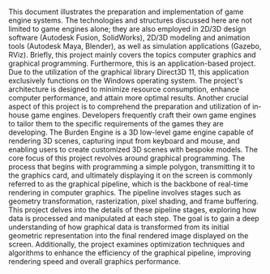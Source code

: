 This document illustrates the preparation and implementation of game engine systems. The technologies and structures discussed here are not limited to game engines alone; they are also employed in 2D/3D design software (Autodesk Fusion, SolidWorks), 2D/3D modeling and animation tools (Autodesk Maya, Blender), as well as simulation applications (Gazebo, RViz). Briefly, this project mainly covers the topics computer graphics and graphical programming.
Furthermore, this is an application-based project. Due to the utilization of the graphical library Direct3D 11, this application exclusively functions on the Windows operating system. The project's architecture is designed to minimize resource consumption, enhance computer performance, and attain more optimal results.
Another crucial aspect of this project is to comprehend the preparation and utilization of in-house game engines. Developers frequently craft their own game engines to tailor them to the specific requirements of the games they are developing. The Burden Engine is a 3D low-level game engine capable of rendering 3D scenes, capturing input from keyboard and mouse, and enabling users to create customized 3D scenes with bespoke models.
The core focus of this project revolves around graphical programming. The process that begins with programming a simple polygon, transmitting it to the graphics card, and ultimately displaying it on the screen is commonly referred to as the graphical pipeline, which is the backbone of real-time rendering in computer graphics. The pipeline involves stages such as geometry transformation, rasterization, pixel shading, and frame buffering.
This project delves into the details of these pipeline stages, exploring how data is processed and manipulated at each step. The goal is to gain a deep understanding of how graphical data is transformed from its initial geometric representation into the final rendered image displayed on the screen.
Additionally, the project examines optimization techniques and algorithms to enhance the efficiency of the graphical pipeline, improving rendering speed and overall graphics performance.
